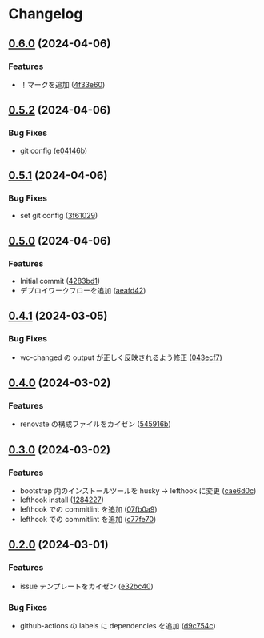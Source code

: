 # Changelog

## [0.6.0](https://github.com/tatsutakein/astro-gh-pages-deploy-sample/compare/v0.5.2...v0.6.0) (2024-04-06)


### Features

* ！マークを追加 ([4f33e60](https://github.com/tatsutakein/astro-gh-pages-deploy-sample/commit/4f33e60a33254b629cd62a321445351028ffc2bc))

## [0.5.2](https://github.com/tatsutakein/astro-gh-pages-deploy-sample/compare/v0.5.1...v0.5.2) (2024-04-06)


### Bug Fixes

* git config ([e04146b](https://github.com/tatsutakein/astro-gh-pages-deploy-sample/commit/e04146bc350af3f2e7f9b368d9276fbd96937c70))

## [0.5.1](https://github.com/tatsutakein/astro-gh-pages-deploy-sample/compare/v0.5.0...v0.5.1) (2024-04-06)


### Bug Fixes

* set git config ([3f61029](https://github.com/tatsutakein/astro-gh-pages-deploy-sample/commit/3f61029dd48692226ab69fdcb74c606f942405f3))

## [0.5.0](https://github.com/tatsutakein/astro-gh-pages-deploy-sample/compare/v0.4.1...v0.5.0) (2024-04-06)


### Features

* Initial commit ([4283bd1](https://github.com/tatsutakein/astro-gh-pages-deploy-sample/commit/4283bd116a79b5fde0818694df734a323c206f5a))
* デプロイワークフローを追加 ([aeafd42](https://github.com/tatsutakein/astro-gh-pages-deploy-sample/commit/aeafd422411ef45417386dd07be2eaf98afcb0df))

## [0.4.1](https://github.com/tatsutakein/project-boilerplate/compare/v0.4.0...v0.4.1) (2024-03-05)


### Bug Fixes

* wc-changed の output が正しく反映されるよう修正 ([043ecf7](https://github.com/tatsutakein/project-boilerplate/commit/043ecf722bc3e0a9e70b96dc02ff0149f59ef639))

## [0.4.0](https://github.com/tatsutakein/project-boilerplate/compare/v0.3.0...v0.4.0) (2024-03-02)


### Features

* renovate の構成ファイルをカイゼン ([545916b](https://github.com/tatsutakein/project-boilerplate/commit/545916b41757c1524d29fddf83a215f2997af1c3))

## [0.3.0](https://github.com/tatsutakein/project-boilerplate/compare/v0.2.0...v0.3.0) (2024-03-02)


### Features

* bootstrap 内のインストールツールを husky -&gt; lefthook に変更 ([cae6d0c](https://github.com/tatsutakein/project-boilerplate/commit/cae6d0c06fb8d8a9ad80c951840b48db44256105))
* lefthook install ([1284227](https://github.com/tatsutakein/project-boilerplate/commit/1284227f367be07fc6b1053245bd1b584bb81e31))
* lefthook での commitlint を追加 ([07fb0a9](https://github.com/tatsutakein/project-boilerplate/commit/07fb0a9b9ca5d4d022dc86061933e205955aa514))
* lefthook での commitlint を追加 ([c77fe70](https://github.com/tatsutakein/project-boilerplate/commit/c77fe7077b44eb3e31278b65c0e72db1f8b012ea))

## [0.2.0](https://github.com/tatsutakein/project-boilerplate/compare/v0.1.0...v0.2.0) (2024-03-01)


### Features

* issue テンプレートをカイゼン ([e32bc40](https://github.com/tatsutakein/project-boilerplate/commit/e32bc4067003114cb54dbd51135088d1d36dbd7c))


### Bug Fixes

* github-actions の labels に dependencies を追加 ([d9c754c](https://github.com/tatsutakein/project-boilerplate/commit/d9c754ca1f91256f7ee246b3a0c2396d2789c4d3))
